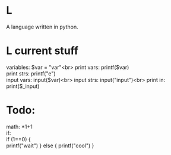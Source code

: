 # L
A language written in python.
# L current stuff
variables: $var = "var"<br>
print vars: printf($var)<br>
print strs: printf("e")<br>
input vars: input($var)<br>
input strs: input("input")<br>
print in: print($\_input)<br>
# Todo:
math: \*1+1<br>
if:<br>
if (1==0) {<br>
printf("wait")
}
else {
printf("cool")
}
